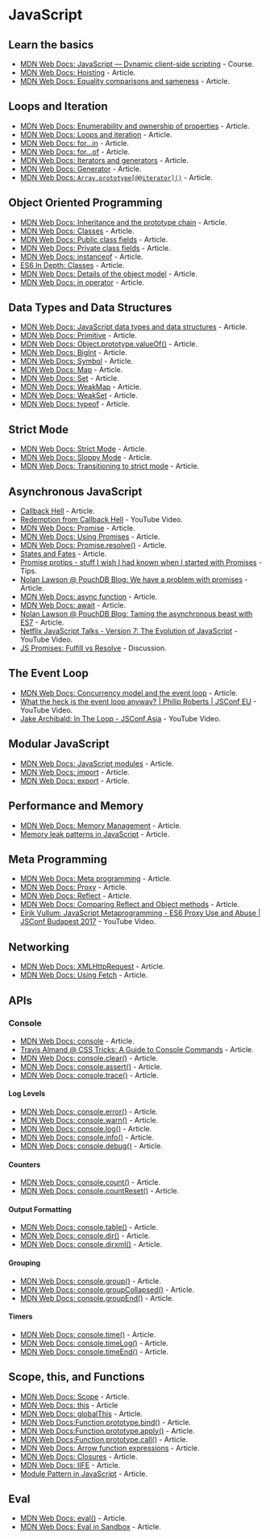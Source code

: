 # JavaScript

## Learn the basics

* [MDN Web Docs: JavaScript — Dynamic client-side scripting](https://developer.mozilla.org/en-US/docs/Learn/JavaScript) - Course.
* [MDN Web Docs: Hoisting](https://developer.mozilla.org/en-US/docs/Glossary/Hoisting) - Article.
* [MDN Web Docs: Equality comparisons and sameness](https://developer.mozilla.org/en-US/docs/Web/JavaScript/Equality_comparisons_and_sameness) - Article.

## Loops and Iteration

* [MDN Web Docs: Enumerability and ownership of properties](https://developer.mozilla.org/en-US/docs/Web/JavaScript/Enumerability_and_ownership_of_properties) - Article.
* [MDN Web Docs: Loops and iteration](https://developer.mozilla.org/en-US/docs/Web/JavaScript/Guide/Loops_and_iteration#for...of_statement) - Article.
* [MDN Web Docs: for...in](https://developer.mozilla.org/en-US/docs/Web/JavaScript/Reference/Statements/for...in) - Article.
* [MDN Web Docs: for...of](https://developer.mozilla.org/en-US/docs/Web/JavaScript/Reference/Statements/for...of) - Article.
* [MDN Web Docs: Iterators and generators](https://developer.mozilla.org/en-US/docs/Web/JavaScript/Guide/Iterators_and_Generators) - Article.
* [MDN Web Docs: Generator](https://developer.mozilla.org/en-US/docs/Web/JavaScript/Reference/Global_Objects/Generator) - Article.
* [MDN Web Docs: `Array.prototype[@@iterator]()`](https://developer.mozilla.org/en-US/docs/Web/JavaScript/Reference/Global_Objects/Array/@@iterator) - Article.

## Object Oriented Programming

* [MDN Web Docs: Inheritance and the prototype chain](https://developer.mozilla.org/en-US/docs/Web/JavaScript/Inheritance_and_the_prototype_chain) - Article.
* [MDN Web Docs: Classes](https://developer.mozilla.org/en-US/docs/Web/JavaScript/Reference/Classes) - Article.
* [MDN Web Docs: Public class fields](https://developer.mozilla.org/en-US/docs/Web/JavaScript/Reference/Classes/Public_class_fields) - Article.
* [MDN Web Docs: Private class fields](https://developer.mozilla.org/en-US/docs/Web/JavaScript/Reference/Classes/Private_class_fields) - Article.
* [MDN Web Docs: instanceof](https://developer.mozilla.org/en-US/docs/Web/JavaScript/Reference/Operators/instanceof) - Article.
* [ES6 In Depth: Classes](https://hacks.mozilla.org/2015/07/es6-in-depth-classes/) - Article.
* [MDN Web Docs: Details of the object model](https://developer.mozilla.org/en-US/docs/Web/JavaScript/Guide/Details_of_the_Object_Model) - Article.
* [MDN Web Docs: in operator](https://developer.mozilla.org/en-US/docs/Web/JavaScript/Reference/Operators/in) - Article.

## Data Types and Data Structures

* [MDN Web Docs: JavaScript data types and data structures](https://developer.mozilla.org/en-US/docs/Web/JavaScript/Data_structures) - Article.
* [MDN Web Docs: Primitive](https://developer.mozilla.org/en-US/docs/Glossary/Primitive) - Article.
* [MDN Web Docs: Object.prototype.valueOf()](https://developer.mozilla.org/en-US/docs/Web/JavaScript/Reference/Global_Objects/Object/valueOf) - Article.
* [MDN Web Docs: BigInt](https://developer.mozilla.org/en-US/docs/Web/JavaScript/Reference/Global_Objects/BigInt) - Article.
* [MDN Web Docs: Symbol](https://developer.mozilla.org/en-US/docs/Glossary/Symbol) - Article.
* [MDN Web Docs: Map](https://developer.mozilla.org/en-US/docs/Web/JavaScript/Reference/Global_Objects/Map) - Article.
* [MDN Web Docs: Set](https://developer.mozilla.org/en-US/docs/Web/JavaScript/Reference/Global_Objects/Set) - Article.
* [MDN Web Docs: WeakMap](https://developer.mozilla.org/en-US/docs/Web/JavaScript/Reference/Global_Objects/WeakMap) - Article.
* [MDN Web Docs: WeakSet](https://developer.mozilla.org/en-US/docs/Web/JavaScript/Reference/Global_Objects/WeakSet) - Article.
* [MDN Web Docs: typeof](https://developer.mozilla.org/en-US/docs/Web/JavaScript/Reference/Operators/typeof) - Article.

## Strict Mode

* [MDN Web Docs: Strict Mode](https://developer.mozilla.org/en-US/docs/Web/JavaScript/Reference/Strict_mode) - Article.
* [MDN Web Docs: Sloppy Mode](https://developer.mozilla.org/en-US/docs/Glossary/Sloppy_mode) - Article.
* [MDN Web Docs: Transitioning to strict mode](https://developer.mozilla.org/en-US/docs/Web/JavaScript/Reference/Strict_mode/Transitioning_to_strict_mode) - Article.

## Asynchronous JavaScript

* [Callback Hell](http://callbackhell.com/) - Article.
* [Redemption from Callback Hell](https://youtu.be/hf1T_AONQJU) - YouTube Video.
* [MDN Web Docs: Promise](https://developer.mozilla.org/en-US/docs/Web/JavaScript/Reference/Global_Objects/Promise) - Article.
* [MDN Web Docs: Using Promises](https://developer.mozilla.org/en-US/docs/Web/JavaScript/Guide/Using_promises) - Article.
* [MDN Web Docs: Promise.resolve()](https://developer.mozilla.org/en-US/docs/Web/JavaScript/Reference/Global_Objects/Promise/resolve) - Article.
* [States and Fates](https://github.com/domenic/promises-unwrapping/blob/master/docs/states-and-fates.md) - Article.
* [Promise protips - stuff I wish I had known when I started with Promises](https://gist.github.com/nolanlawson/6ce81186421d2fa109a4) - Tips.
* [Nolan Lawson @ PouchDB Blog: We have a problem with promises](https://pouchdb.com/2015/05/18/we-have-a-problem-with-promises.html) - Article.
* [MDN Web Docs: async function](https://developer.mozilla.org/en-US/docs/Web/JavaScript/Reference/Statements/async_function) - Article.
* [MDN Web Docs: await](https://developer.mozilla.org/en-US/docs/Web/JavaScript/Reference/Operators/await) - Article.
* [Nolan Lawson @ PouchDB Blog: Taming the asynchronous beast with ES7](https://pouchdb.com/2015/03/05/taming-the-async-beast-with-es7.html) - Article.
* [Netflix JavaScript Talks - Version 7: The Evolution of JavaScript](https://youtu.be/DqMFX91ToLw) - YouTube Video.
* [JS Promises: Fulfill vs Resolve](https://stackoverflow.com/questions/35398365/js-promises-fulfill-vs-resolve) - Discussion.

## The Event Loop

* [MDN Web Docs: Concurrency model and the event loop](https://developer.mozilla.org/en-US/docs/Web/JavaScript/EventLoop) - Article.
* [What the heck is the event loop anyway? | Philip Roberts | JSConf EU](https://youtu.be/8aGhZQkoFbQ) - YouTube Video.
* [Jake Archibald: In The Loop - JSConf.Asia](https://youtu.be/cCOL7MC4Pl0) - YouTube Video.

## Modular JavaScript

* [MDN Web Docs: JavaScript modules](https://developer.mozilla.org/en-US/docs/Web/JavaScript/Guide/Modules) - Article.
* [MDN Web Docs: import](https://developer.mozilla.org/en-US/docs/Web/JavaScript/Reference/Statements/import) - Article.
* [MDN Web Docs: export](https://developer.mozilla.org/en-US/docs/Web/JavaScript/Reference/Statements/export) - Article.

## Performance and Memory

* [MDN Web Docs: Memory Management](https://developer.mozilla.org/en-US/docs/Web/JavaScript/Memory_Management) - Article.
* [Memory leak patterns in JavaScript](https://www.ibm.com/developerworks/web/library/wa-memleak/wa-memleak-pdf.pdf) - Article.

## Meta Programming

* [MDN Web Docs: Meta programming](https://developer.mozilla.org/en-US/docs/Web/JavaScript/Guide/Meta_programming) - Article.
* [MDN Web Docs: Proxy](https://developer.mozilla.org/en-US/docs/Web/JavaScript/Reference/Global_Objects/Proxy) - Article.
* [MDN Web Docs: Reflect](https://developer.mozilla.org/en-US/docs/Web/JavaScript/Reference/Global_Objects/Reflect) - Article.
* [MDN Web Docs: Comparing Reflect and Object methods](https://developer.mozilla.org/en-US/docs/Web/JavaScript/Reference/Global_Objects/Reflect/Comparing_Reflect_and_Object_methods) - Article.
* [Eirik Vullum: JavaScript Metaprogramming - ES6 Proxy Use and Abuse | JSConf Budapest 2017](https://youtu.be/_5X2aB_mNp4) - YouTube Video.

## Networking

* [MDN Web Docs: XMLHttpRequest](https://developer.mozilla.org/en-US/docs/Web/Guide/AJAX/Getting_Started) - Article.
* [MDN Web Docs: Using Fetch](https://developer.mozilla.org/en-US/docs/Web/API/Fetch_API/Using_Fetch) - Article.

## APIs

### Console

* [MDN Web Docs: console](https://developer.mozilla.org/en-US/docs/Web/API/console) - Article.
* [Travis Almand @ CSS Tricks: A Guide to Console Commands](https://css-tricks.com/a-guide-to-console-commands/) - Article.
* [MDN Web Docs: console.clear()](https://developer.mozilla.org/en-US/docs/Web/API/Console/clear) - Article.
* [MDN Web Docs: console.assert()](https://developer.mozilla.org/en-US/docs/Web/API/Console/assert) - Article.
* [MDN Web Docs: console.trace()](https://developer.mozilla.org/en-US/docs/Web/API/console/trace) - Article.

#### Log Levels

* [MDN Web Docs: console.error()](https://developer.mozilla.org/en-US/docs/Web/API/Console/error) - Article.
* [MDN Web Docs: console.warn()](https://developer.mozilla.org/en-US/docs/Web/API/Console/warn) - Article.
* [MDN Web Docs: console.log()](https://developer.mozilla.org/en-US/docs/Web/API/Console/log) - Article.
* [MDN Web Docs: console.info()](https://developer.mozilla.org/en-US/docs/Web/API/Console/info) - Article.
* [MDN Web Docs: console.debug()](https://developer.mozilla.org/en-US/docs/Web/API/Console/debug) - Article.

#### Counters

* [MDN Web Docs: console.count()](https://developer.mozilla.org/en-US/docs/Web/API/Console/count) - Article.
* [MDN Web Docs: console.countReset()](https://developer.mozilla.org/en-US/docs/Web/API/Console/countReset) - Article.

#### Output Formatting

* [MDN Web Docs: console.table()](https://developer.mozilla.org/en-US/docs/Web/API/Console/table) - Article.
* [MDN Web Docs: console.dir()](https://developer.mozilla.org/en-US/docs/Web/API/Console/dir) - Article.
* [MDN Web Docs: console.dirxml()](https://developer.mozilla.org/en-US/docs/Web/API/Console/dirxml) - Article.

#### Grouping

* [MDN Web Docs: console.group()](https://developer.mozilla.org/en-US/docs/Web/API/Console/group) - Article.
* [MDN Web Docs: console.groupCollapsed()](https://developer.mozilla.org/en-US/docs/Web/API/Console/groupCollapsed) - Article.
* [MDN Web Docs: console.groupEnd()](https://developer.mozilla.org/en-US/docs/Web/API/Console/groupEnd) - Article.

#### Timers

* [MDN Web Docs: console.time()](https://developer.mozilla.org/en-US/docs/Web/API/Console/time) - Article.
* [MDN Web Docs: console.timeLog()](https://developer.mozilla.org/en-US/docs/Web/API/Console/timeLog) - Article.
* [MDN Web Docs: console.timeEnd()](https://developer.mozilla.org/en-US/docs/Web/API/Console/timeEnd) - Article.

## Scope, this, and Functions

* [MDN Web Docs: Scope](https://developer.mozilla.org/en-US/docs/Glossary/Scope) - Article.
* [MDN Web Docs: this](https://developer.mozilla.org/en-US/docs/Web/JavaScript/Reference/Operators/this) - Article
* [MDN Web Docs: globalThis](https://developer.mozilla.org/en-US/docs/Web/JavaScript/Reference/Global_Objects/globalThis) - Article.
* [MDN Web Docs:Function.prototype.bind()](https://developer.mozilla.org/en-US/docs/Web/JavaScript/Reference/Global_Objects/Function/bind) - Article.
* [MDN Web Docs:Function.prototype.apply()](https://developer.mozilla.org/en-US/docs/Web/JavaScript/Reference/Global_Objects/Function/apply) - Article.
* [MDN Web Docs:Function.prototype.call()](https://developer.mozilla.org/en-US/docs/Web/JavaScript/Reference/Global_Objects/Function/call) - Article.
* [MDN Web Docs: Arrow function expressions](https://developer.mozilla.org/en-US/docs/Web/JavaScript/Reference/Functions/Arrow_functions) - Article.
* [MDN Web Docs: Closures](https://developer.mozilla.org/en-US/docs/Web/JavaScript/Closures) - Article.
* [MDN Web Docs: IIFE](https://developer.mozilla.org/en-US/docs/Glossary/IIFE) - Article.
* [Module Pattern in JavaScript](https://medium.com/technofunnel/data-hiding-with-javascript-module-pattern-62b71520bddd) - Article.

## Eval

* [MDN Web Docs: eval()](https://developer.mozilla.org/en-US/docs/Web/JavaScript/Reference/Global_Objects/eval) - Article.
* [MDN Web Docs: Eval in Sandbox](https://developer.mozilla.org/en-US/docs/Mozilla/Tech/XPCOM/Language_Bindings/Components.utils.evalInSandbox) - Article.
